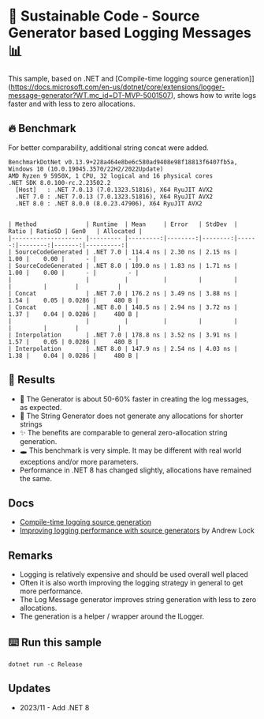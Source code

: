 # 🌳 Sustainable Code - Source Generator based Logging Messages 📊

This sample, based on .NET and [Compile-time logging source generation]](https://docs.microsoft.com/en-us/dotnet/core/extensions/logger-message-generator?WT.mc_id=DT-MVP-5001507), shows how to write logs faster and with less to zero allocations.

## 🔥 Benchmark

For better comparability, additional string concat were added.

```
BenchmarkDotNet v0.13.9+228a464e8be6c580ad9408e98f18813f6407fb5a, Windows 10 (10.0.19045.3570/22H2/2022Update)
AMD Ryzen 9 5950X, 1 CPU, 32 logical and 16 physical cores
.NET SDK 8.0.100-rc.2.23502.2
  [Host]   : .NET 7.0.13 (7.0.1323.51816), X64 RyuJIT AVX2
  .NET 7.0 : .NET 7.0.13 (7.0.1323.51816), X64 RyuJIT AVX2
  .NET 8.0 : .NET 8.0.0 (8.0.23.47906), X64 RyuJIT AVX2


| Method              | Runtime  | Mean     | Error   | StdDev  | Ratio | RatioSD | Gen0   | Allocated |
|-------------------- |--------- |---------:|--------:|--------:|------:|--------:|-------:|----------:|
| SourceCodeGenerated | .NET 7.0 | 114.4 ns | 2.30 ns | 2.15 ns |  1.00 |    0.00 |      - |         - |
| SourceCodeGenerated | .NET 8.0 | 109.0 ns | 1.83 ns | 1.71 ns |  1.00 |    0.00 |      - |         - |
|                     |          |          |         |         |       |         |        |           |
| Concat              | .NET 7.0 | 176.2 ns | 3.49 ns | 3.88 ns |  1.54 |    0.05 | 0.0286 |     480 B |
| Concat              | .NET 8.0 | 148.5 ns | 2.94 ns | 3.72 ns |  1.37 |    0.04 | 0.0286 |     480 B |
|                     |          |          |         |         |       |         |        |           |
| Interpolation       | .NET 7.0 | 178.8 ns | 3.52 ns | 3.91 ns |  1.57 |    0.05 | 0.0286 |     480 B |
| Interpolation       | .NET 8.0 | 147.9 ns | 2.54 ns | 4.03 ns |  1.38 |    0.04 | 0.0286 |     480 B |
```

## 🏁 Results

- 🎿 The Generator is about 50-60% faster in creating the log messages, as expected.
- 🔋 The String Generator does not generate any allocations for shorter strings
- ✨ The benefits are comparable to general zero-allocation string generation.
- 🕳️ This benchmark is very simple. It may be different with real world exceptions and/or more parameters.
- Performance in .NET 8 has changed slightly, allocations have remained the same.

## Docs

- [Compile-time logging source generation](https://docs.microsoft.com/en-us/dotnet/core/extensions/logger-message-generator?WT.mc_id=DT-MVP-5001507)
- [Improving logging performance with source generators](https://andrewlock.net/exploring-dotnet-6-part-8-improving-logging-performance-with-source-generators/) by Andrew Lock

## Remarks

- Logging is relatively expensive and should be used overall well placed
- Often it is also worth improving the logging strategy in general to get more performance.
- The Log Message generator improves string generation with less to zero allocations.
- The generation is a helper / wrapper around the ILogger.

## ⌨️ Run this sample

```shell
dotnet run -c Release
```

## Updates

- 2023/11 - Add .NET 8
